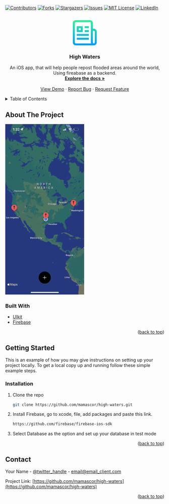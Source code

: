 <!-- PROJECT SHIELDS -->
<!--
*** I'm using markdown "reference style" links for readability.
*** Reference links are enclosed in brackets [ ] instead of parentheses ( ).
*** See the bottom of this document for the declaration of the reference variables
*** for contributors-url, forks-url, etc. This is an optional, concise syntax you may use.
*** https://www.markdownguide.org/basic-syntax/#reference-style-links
-->
[![Contributors][contributors-shield]][contributors-url]
[![Forks][forks-shield]][forks-url]
[![Stargazers][stars-shield]][stars-url]
[![Issues][issues-shield]][issues-url]
[![MIT License][license-shield]][license-url]
[![LinkedIn][linkedin-shield]][linkedin-url]



<!-- PROJECT LOGO -->
<br />
<div align="center">
  <a href="https://github.com/github_username/repo_name">
    <img src="images/logo.png" alt="Logo" width="80" height="80">
  </a>

<h3 align="center">High Waters</h3>

  <p align="center">
    An iOS app, that will help people repost flooded areas around the world, Using fireabase as a backend.
    <br />
    <a href="https://github.com/mamascor/High-Waters"><strong>Explore the docs »</strong></a>
    <br />
    <br />
    <a href="https://github.com/mamascor/High-Waters">View Demo</a>
    ·
    <a href="https://github.com/mamascor/High-Waters/issues">Report Bug</a>
    ·
    <a href="https://github.com/mamascor/High-Waters/issues">Request Feature</a>
  </p>
</div>



<!-- TABLE OF CONTENTS -->
<details>
  <summary>Table of Contents</summary>
  <ol>
    <li>
      <a href="#about-the-project">About The Project</a>
      <ul>
        <li><a href="#built-with">Built With</a></li>
      </ul>
    </li>
    <li>
      <a href="#getting-started">Getting Started</a>
      <ul>
        <li><a href="#prerequisites">Prerequisites</a></li>
        <li><a href="#installation">Installation</a></li>
      </ul>
    </li>
    <li><a href="#usage">Usage</a></li>
    <li><a href="#roadmap">Roadmap</a></li>
    <li><a href="#contributing">Contributing</a></li>
    <li><a href="#license">License</a></li>
    <li><a href="#contact">Contact</a></li>
    <li><a href="#acknowledgments">Acknowledgments</a></li>
  </ol>
</details>

<!-- ABOUT THE PROJECT -->
## About The Project

<img src="images/screenshot.png" width="250" height="541">



### Built With

* [UIkit](https://developer.apple.com/documentation/uikit)
* [Firebase](https://firebase.google.com/)



<p align="right">(<a href="#top">back to top</a>)</p>



<!-- GETTING STARTED -->
## Getting Started

This is an example of how you may give instructions on setting up your project locally.
To get a local copy up and running follow these simple example steps.


### Installation

1. Clone the repo
   ```sh
   git clone https://github.com/mamascor/high-waters.git
   ```
2. Install Firebase, go to xcode, file, add packages and paste this link.
   ```sh
   https://github.com/firebase/firebase-ios-sdk
   ```
3. Select Database as the option and set up your database in test mode

<p align="right">(<a href="#top">back to top</a>)</p>

<!-- CONTACT -->
## Contact

Your Name - [@twitter_handle](https://twitter.com/MarcoAaMa) - email@email_client.com

Project Link: [https://github.com/mamascor/high-waters](https://github.com/mamascor/high-waters)

<p align="right">(<a href="#top">back to top</a>)</p>



<!-- MARKDOWN LINKS & IMAGES -->
<!-- https://www.markdownguide.org/basic-syntax/#reference-style-links -->
[contributors-shield]: https://img.shields.io/github/contributors/mamascor/high-waters.svg?style=for-the-badge
[contributors-url]: https://github.com/mamascor/high-waters/graphs/contributors
[forks-shield]: https://img.shields.io/github/forks/mamascor/high-waters.svg?style=for-the-badge
[forks-url]: https://github.com/mamascor/high-waters/network/members
[stars-shield]: https://img.shields.io/github/stars/mamascor/high-waters.svg?style=for-the-badge
[stars-url]: https://github.com/mamascor/high-waters/stargazers
[issues-shield]: https://img.shields.io/github/issues/mamascor/high-waters.svg?style=for-the-badge
[issues-url]: https://github.com/mamascor/high-waters/issues
[license-shield]: https://img.shields.io/github/license/mamascor/high-waters.svg?style=for-the-badge
[license-url]: https://github.com/mamascor/high-waters/blob/master/LICENSE.txt
[linkedin-shield]: https://img.shields.io/badge/-LinkedIn-black.svg?style=for-the-badge&logo=linkedin&colorB=555
[linkedin-url]: https://linkedin.com/in/marcoamascorro
[product-screenshot]: images/screenshot.png
